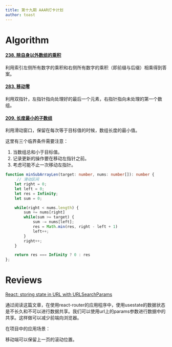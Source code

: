 ```yaml
---
title: 第十九期 AAAR打卡计划
author: toast
---
```



# Algorithm

#### [238. 除自身以外数组的乘积](https://leetcode.cn/problems/product-of-array-except-self/)

利用索引左侧所有数字的乘积和右侧所有数字的乘积（即前缀与后缀）相乘得到答案。

#### [283. 移动零](https://leetcode.cn/problems/move-zeroes/)

利用双指针，左指针指向处理好的最后一个元素，右指针指向未处理的第一个数组。

#### [209. 长度最小的子数组](https://leetcode.cn/problems/minimum-size-subarray-sum/)

利用滑动窗口，保留在每次等于目标值的时候，数组长度的最小值。

这里有三个临界条件需要注意：

1. 当数组总和小于目标值。
2. 记录更新的操作要在移动左指针之前。
3. 考虑可能不止一次移动左指针。

```typescript
function minSubArrayLen(target: number, nums: number[]): number {
     // 滑动区间
    let right = 0;
    let left = 0;
    let res = Infinity;
    let sum = 0;

    while(right < nums.length) {
        sum += nums[right]
        while(sum >= target) {
            sum -= nums[left];
            res = Math.min(res, right - left + 1)
            left++;
        }
        right++;
    }

    return res === Infinity ? 0 : res
};
```

# Reviews

[React: storing state in URL with URLSearchParams](https://blog.johnnyreilly.com/2022/09/20/react-usesearchparamsstate)

通过阅读这篇文章，在使用react-router的应用程序中，使用usestate的数据状态是不长久和不可以进行数据共享。我们可以使用url上的params参数进行数据中的共享。这样做可以减少前端向浏览器。

在项目中的应用场景：

移动端可以保留上一页的滚动位置。
